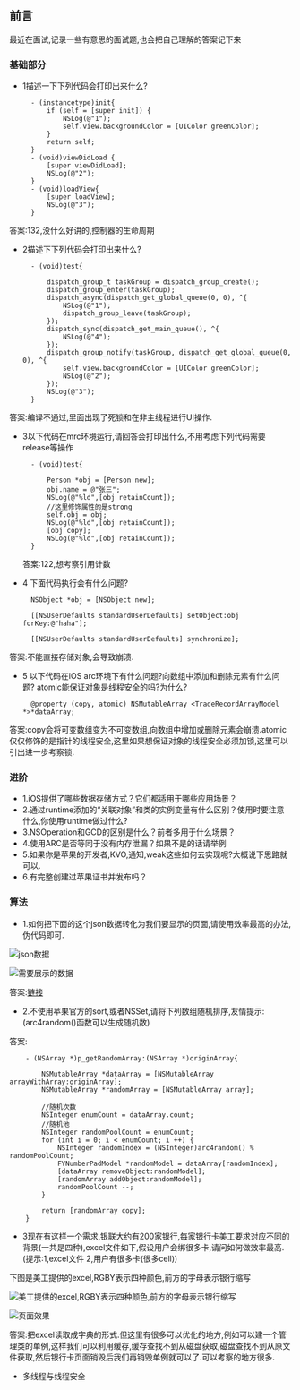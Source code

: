 
## 前言
最近在面试,记录一些有意思的面试题,也会把自己理解的答案记下来

### 基础部分

- 1描述一下下列代码会打印出来什么?

		- (instancetype)init{
            if (self = [super init]) {
                NSLog(@"1");
                self.view.backgroundColor = [UIColor greenColor];
            }
            return self;
        }
        - (void)viewDidLoad {
            [super viewDidLoad];
            NSLog(@"2");
        }
        - (void)loadView{
            [super loadView];
            NSLog(@"3");
        }

答案:132,没什么好讲的,控制器的生命周期

- 2描述下下列代码会打印出来什么?

		- (void)test{
            
            dispatch_group_t taskGroup = dispatch_group_create();
            dispatch_group_enter(taskGroup);
            dispatch_async(dispatch_get_global_queue(0, 0), ^{
                NSLog(@"1");
                dispatch_group_leave(taskGroup);
            });
            dispatch_sync(dispatch_get_main_queue(), ^{
                NSLog(@"4");
            });
            dispatch_group_notify(taskGroup, dispatch_get_global_queue(0, 0), ^{
                self.view.backgroundColor = [UIColor greenColor];
                NSLog(@"2");
            });
            NSLog(@"3");
        }
 
答案:编译不通过,里面出现了死锁和在非主线程进行UI操作.

- 3以下代码在mrc环境运行,请回答会打印出什么,不用考虑下列代码需要release等操作

		- (void)test{
            
            Person *obj = [Person new];
            obj.name = @"张三";
            NSLog(@"%ld",[obj retainCount]);
            //这里修饰属性的是strong
            self.obj = obj;
            NSLog(@"%ld",[obj retainCount]);
            [obj copy];
            NSLog(@"%ld",[obj retainCount]);
        }
  答案:122,想考察引用计数
 
- 4 下面代码执行会有什么问题?
 
    	NSObject *obj = [NSObject new];
        
        [[NSUserDefaults standardUserDefaults] setObject:obj forKey:@"haha"];
        
        [[NSUserDefaults standardUserDefaults] synchronize];
        
答案:不能直接存储对象,会导致崩溃.

- 5 以下代码在iOS arc环境下有什么问题?向数组中添加和删除元素有什么问题? atomic能保证对象是线程安全的吗?为什么?

		@property (copy, atomic) NSMutableArray <TradeRecordArrayModel *>*dataArray;
		
答案:copy会将可变数组变为不可变数组,向数组中增加或删除元素会崩溃.atomic仅仅修饰的是指针的线程安全,这里如果想保证对象的线程安全必须加锁,这里可以引出进一步考察锁.

### 进阶

- 1.iOS提供了哪些数据存储方式？它们都适用于哪些应用场景？
- 2.通过runtime添加的“关联对象”和类的实例变量有什么区别？使用时要注意什么,你使用runtime做过什么?
- 3.NSOperation和GCD的区别是什么？前者多用于什么场景？
- 4.使用ARC是否等同于没有内存泄漏？如果不是的话请举例
- 5.如果你是苹果的开发者,KVO,通知,weak这些如何去实现呢?大概说下思路就可以.
- 6.有完整创建过苹果证书并发布吗？

### 算法

- 1.如何把下面的这个json数据转化为我们要显示的页面,请使用效率最高的办法,伪代码即可.

![json数据](https://github.com/RPGLiker/StudyBlog/blob/master/%E5%8D%9A%E5%AE%A2/iOS/%E5%9B%BE%E7%89%87/1.png)

![需要展示的数据](https://github.com/RPGLiker/StudyBlog/blob/master/%E5%8D%9A%E5%AE%A2/iOS/%E5%9B%BE%E7%89%87/2.png)

答案:[链接](https://www.jianshu.com/p/f5e08bd5eedb)

- 2.不使用苹果官方的sort,或者NSSet,请将下列数组随机排序,友情提示:(arc4random()函数可以生成随机数)

答案:

		- (NSArray *)p_getRandomArray:(NSArray *)originArray{
            
            NSMutableArray *dataArray = [NSMutableArray arrayWithArray:originArray];
            NSMutableArray *randomArray = [NSMutableArray array];
            
            //随机次数
            NSInteger enumCount = dataArray.count;
            //随机池
            NSInteger randomPoolCount = enumCount;
            for (int i = 0; i < enumCount; i ++) {
                NSInteger randomIndex = (NSInteger)arc4random() % randomPoolCount;
                FYNumberPadModel *randomModel = dataArray[randomIndex];
                [dataArray removeObject:randomModel];
                [randomArray addObject:randomModel];
                randomPoolCount --;
            }
            
            return [randomArray copy];
        }
        
- 3现在有这样一个需求,银联大约有200家银行,每家银行卡美工要求对应不同的背景(一共是四种),excel文件如下,假设用户会绑很多卡,请问如何做效率最高.(提示:1,excel文件 2,用户有很多卡(很多cell))

下图是美工提供的excel,RGBY表示四种颜色,前方的字母表示银行缩写

![美工提供的excel,RGBY表示四种颜色,前方的字母表示银行缩写](https://github.com/RPGLiker/StudyBlog/blob/master/%E5%8D%9A%E5%AE%A2/iOS/%E5%9B%BE%E7%89%87/3.png)

![页面效果](https://github.com/RPGLiker/StudyBlog/blob/master/%E5%8D%9A%E5%AE%A2/iOS/%E5%9B%BE%E7%89%87/4.png)

答案:把excel读取成字典的形式.但这里有很多可以优化的地方,例如可以建一个管理类的单例,这样我们可以利用缓存,缓存查找不到从磁盘获取,磁盘查找不到从原文件获取,然后银行卡页面销毁后我们再销毁单例就可以了.可以考察的地方很多.

- 多线程与线程安全